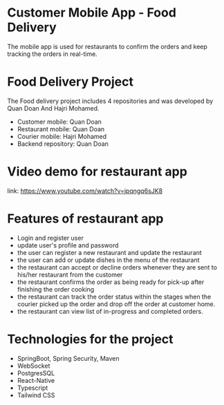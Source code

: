 # Customer Mobile App - Food Delivery
The mobile app is used for restaurants to confirm the orders and keep tracking the orders in real-time.

# Food Delivery Project
The Food delivery project includes 4 repositories and was developed by Quan Doan And Hajri Mohamed.
- Customer mobile: Quan Doan 
- Restaurant mobile: Quan Doan
- Courier mobile: Hajri Mohamed
- Backend repository: Quan Doan

# Video demo for restaurant app
link: https://www.youtube.com/watch?v=jpqngq6sJK8

# Features of restaurant app
- Login and register user
- update user's profile and password
- the user can register a new restaurant and update the restaurant
- the user can add or update dishes in the menu of the restaurant
- the restaurant can accept or decline orders whenever they are sent to his/her restaurant from the customer
- the restaurant confirms the order as being ready for pick-up after finishing the order cooking
- the restaurant can track the order status within the stages when the courier picked up the order and drop off the order at customer home.
- the restaurant can view list of in-progress and completed orders.

# Technologies for the project
- SpringBoot, Spring Security, Maven
- WebSocket
- PostgresSQL
- React-Native
- Typescript
- Tailwind CSS
